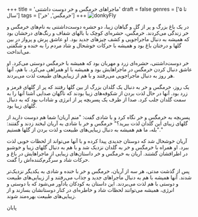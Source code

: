 +++
title = 'ماجراهای خرمگس و خر دوست داشتنی'
draft = false
genres = ['تا ۵ سال']
tags = ['خرمگس', 'خر']
+++
![donkyFly](/171.donkyFly.jpg)

در یک باغ بزرگ و پر از گل و گیاهان زیبا، دو حشره دوست‌داشتنی به نام‌های خرمگس و خر زندگی می‌کردند. خرمگس، حشره‌ای کوچک با بالهای شفاف و رنگ‌های درخشان بود که همیشه به دنبال ماجراجویی و کشف چیزهای جدید بود. او عاشق پرش و پرواز در بین گلها و درختان باغ بود و همیشه با حرکات خوشحال و شاد مردم را به خنده و شگفتی می‌انداخت.

خر دوست‌داشتنی، حشره‌ای زرد و مهربان بود که همیشه با خرمگس دوستی می‌کرد. او عاشق دنبال کردن خرمگس در ماجراهایش بود و همیشه با او همراهی می‌کرد. با هم، آنها هر روز به دنبال ماجراجویی می‌رفتند و با هم از زیبایی‌های طبیعت لذت می‌بردند.

یک روز، خرمگس و خر به دنبال یک گلدان بزرگ از بین گلها رفتند که پر از گلهای قرمز و زرد بود. آنها در حال لذت بردن از شکوفه‌های زیبا بودند که ناگهان صدایی آشنا آنها را به سمت گلدان جلب کرد. صدا از طرف یک پسربچه پر از انرژی و شاداب بود که به دنبال گلهای زیبا بود.

پسربچه به خرمگس و خر نگاه کرد و با شادی گفت: "منم آریان! شما هم دوست دارید از گلهای زیبای این گلدان لذت ببرید؟" خرمگس و خر با شادی به آریان لبخند زدند و گفتند: "بله، ما هم همیشه به دنبال زیبایی‌های طبیعت و لذت بردن از گلها هستیم."

آریان خوشحال شد که دوستان جدیدی پیدا کرده و با آنها می‌تواند از لحظات خوبی لذت ببرد. او همراه با خرمگس و خر به گلدان نزدیک شد و با هم به دنبال گلهای زیبا و خوشبو در اطرافشان گشتند. آریان به خرمگس و خر داستان‌های زیبایی از ماجراهایش در باغ و حرکات شاد و سرگرم‌کننده‌اش را گفت.

پس از گذشت مدتی، هر سه از آریان، خرمگس و خر با خنده و شادی به یکدیگر نزدیک‌تر شدند. آنها همیشه با هم به دنبال ماجراهای جدید و جذاب می‌رفتند و از زیبایی‌های طبیعت و دوستی با هم لذت می‌بردند. این داستان به کودکان یادآور می‌شود که با دوستی و انرژی، همیشه می‌توانند لحظات شاد و خاطره‌ای در کنار دوستانشان بسازند و از زیبایی‌های طبیعت بهره‌مند شوند.

پابان
